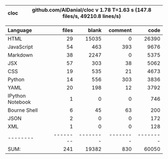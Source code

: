 cloc|github.com/AlDanial/cloc v 1.78  T=1.63 s (147.8 files/s, 49210.8 lines/s)
--- | ---

Language|files|blank|comment|code
:-------|-------:|-------:|-------:|-------:
HTML|29|15035|0|26390
JavaScript|54|463|393|9676
Markdown|38|2247|0|5375
JSX|57|303|38|5062
CSS|19|535|21|4673
Python|14|556|303|3836
YAML|20|198|12|3792
IPython Notebook|1|0|0|746
Bourne Shell|6|45|63|200
JSON|2|0|0|172
XML|1|0|0|128
--------|--------|--------|--------|--------
SUM:|241|19382|830|60050
